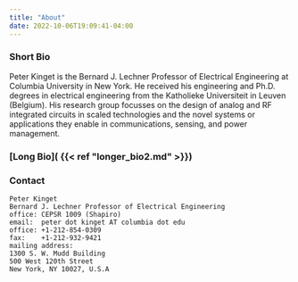 ```yaml
---
title: "About"
date: 2022-10-06T19:09:41-04:00
---
```


### Short Bio
Peter Kinget is the Bernard J. Lechner Professor of Electrical
Engineering at Columbia University in New York. He received his
engineering and Ph.D. degrees in electrical engineering from the
Katholieke Universiteit in Leuven (Belgium). His research group focusses
on the design of analog and RF integrated circuits in scaled
technologies and the novel systems or applications they enable in
communications, sensing, and power management.

### [Long Bio]( {{< ref "longer_bio2.md" >}})

### Contact
    Peter Kinget
    Bernard J. Lechner Professor of Electrical Engineering
    office:	CEPSR 1009 (Shapiro)
    email:	peter dot kinget AT columbia dot edu
    office:	+1-212-854-0309
    fax:	+1-212-932-9421
    mailing address:	
    1300 S. W. Mudd Building
    500 West 120th Street
    New York, NY 10027, U.S.A
<!---
Public key for encrypted email
    Directions | campus map | building map
    office hours:	by appt.
--->




